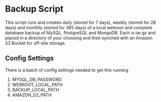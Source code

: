 <h1>Backup Script</h1>

<p>This script runs and creates daily (stored for 7 days), weekly (stored for 28 days) and monthly (stored for 365 days) of a local webroot and complete database backup of MySQL, PostgreSQL and MongoDB. Each is tar.gz and placed in a directory of your choosing and then synched with an Amazon S3 Bucket for off-site storage.</p>

<h2>Config Settings</h2>

<p>There is a batch of config settings needed to get this running</p>

<ol>
	<li>MYSQL_DB_PASSWORD</li>
	<li>WEBROOT_LOCAL_PATH</li>
	<li>BACKUP_LOCAL_PATH</li>
	<li>AMAZON_S3_PATH</li>
</ol>